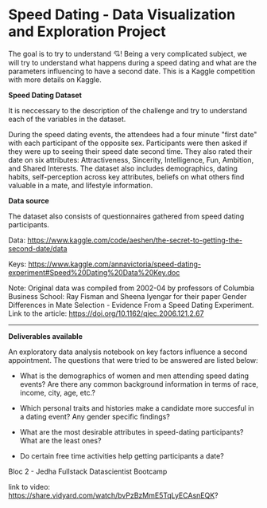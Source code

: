 # Speed Dating - Data Visualization and Exploration Project

The goal is to try to understand 💘! Being a very complicated subject, we will try to understand what happens during a speed dating and what are the parameters influencing to have a second date. This is a Kaggle competition with more details on Kaggle.

**Speed Dating Dataset**

It is neccessary to the description of the challenge and try to understand each of the variables in the dataset.

During the speed dating events, the attendees had a four minute "first date" with each participant of the opposite sex. Participants were then asked if they were up to seeing their speed date second time. They also rated their date on six attributes: Attractiveness, Sincerity, Intelligence, Fun, Ambition, and Shared Interests. The dataset also includes demographics, dating habits, self-perception across key attributes, beliefs on what others find valuable in a mate, and lifestyle information.

**Data source**

The dataset also consists of questionnaires gathered from speed dating participants.

Data: https://www.kaggle.com/code/aeshen/the-secret-to-getting-the-second-date/data

Keys: https://www.kaggle.com/annavictoria/speed-dating-experiment#Speed%20Dating%20Data%20Key.doc

Note: Original data was compiled  from 2002-04 by professors of Columbia Business School: Ray Fisman and Sheena Iyengar for their paper Gender Differences in Mate Selection - Evidence From a Speed Dating Experiment. Link to the article:  https://doi.org/10.1162/qjec.2006.121.2.67

---


**Deliverables available**

An exploratory data analysis notebook on key factors influence a second appointment. The questions that were tried to be answered are listed below: 

*  What is the demographics of women and men attending speed dating events? Are there any common background information in terms of race, income, city, age, etc.?

* Which personal traits and histories make a candidate more succesful in a dating event? Any gender specific findings?

* What are the most desirable attributes in speed-dating participants? What are the least ones?

* Do certain free time activities help getting participants a date?

Bloc 2 - Jedha Fullstack Datascientist Bootcamp

link to video: https://share.vidyard.com/watch/bvPzBzMmE5TqLyECAsnEQK?

